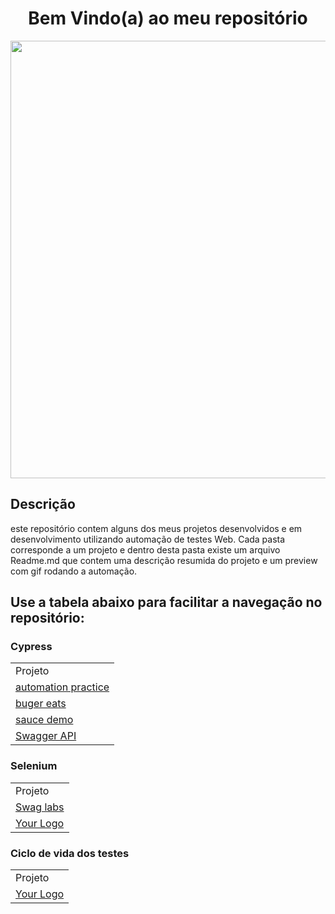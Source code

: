 <h1 align="center">
Bem Vindo(a) ao meu repositório
</h1>

<div align="center">
<img src="https://image.winudf.com/v2/image1/Y29tLmFqaW5mby53bG9zX3NjcmVlbl84XzE2Mjk2OTEyMTdfMDE4/screen-8.jpg?fakeurl=1&type=.jpg" width="700px" />
</div>

## Descrição
este repositório contem alguns dos meus projetos desenvolvidos e em desenvolvimento
utilizando automação de testes Web.
Cada pasta corresponde a um projeto e dentro desta pasta existe um arquivo Readme.md que contem uma descrição resumida do projeto e um preview com gif rodando
a automação.

## Use a tabela abaixo para facilitar a navegação no repositório:

### Cypress
<table>
  <tr>
    <td>Projeto</td>
    
    
  </tr>
  <tr>
    <td><a href="https://github.com/Zekkee1/_projetos_/tree/main/Cypress/automation_practice"> automation practice</a></td>
    
  </tr>
    <tr>
    <td><a href="https://github.com/Zekkee1/_projetos_/tree/main/Cypress/buger_eats"> buger eats</a></td>
    
  </tr>
    </tr>
    <tr>
    <td><a href="https://github.com/Zekkee1/_projetos_/tree/main/Cypress/sauce_demo"> sauce demo</a></td>
    
  </tr>
    </tr>
    <tr>
    <td><a href="https://github.com/Zekkee1/_projetos_/tree/main/Cypress/Swagger_API"> Swagger API</a></td>
    
  </tr>
</table>

### Selenium
<table>
  <tr>
    <td>Projeto</td>
  </tr>
    <tr>
    <td><a href="https://github.com/Zekkee1/_projetos_/tree/main/Selenium/com.swaglabs"> Swag labs</a></td>
    
  </tr>
    </tr>
    <tr>
    <td><a href="https://github.com/Zekkee1/_projetos_/tree/main/Selenium/com.automationpractice">Your Logo </a></td>
    
  </tr>

</table>

### Ciclo de vida dos testes 

<table>
  <tr>
    <td>Projeto</td>
  </tr>
    <tr>
    <td><a href="https://github.com/Zekkee1/_projetos_/tree/main/Selenium/com.swaglabs](https://github.com/Zekkee1/Testes-automatizados/tree/main/processo%20de%20teste%20de%20software/your%20logo)https://github.com/Zekkee1/Testes-automatizados/tree/main/processo%20de%20teste%20de%20software/your%20logo"> Your Logo</a></td>
    
</table>
